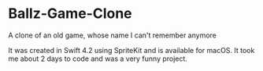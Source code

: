# Ballz-Game-Clone
A clone of an old game, whose name I can't remember anymore

It was created in Swift 4.2 using SpriteKit and is available for macOS. It took me about 2 days to code and was a very funny project.

